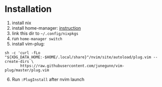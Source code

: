 # Installation

1. install nix
2. install home-manager: [instruction](https://nix-community.github.io/home-manager/index.html#sec-install-standalone)
3. link this dir to `~/.config/nixpkgs`
4. run `home-manager switch`
5. install vim-plug:
```
sh -c 'curl -fLo "${XDG_DATA_HOME:-$HOME/.local/share}"/nvim/site/autoload/plug.vim --create-dirs \
       https://raw.githubusercontent.com/junegunn/vim-plug/master/plug.vim
```
6. Run `:PlugInstall` after nvim launch
